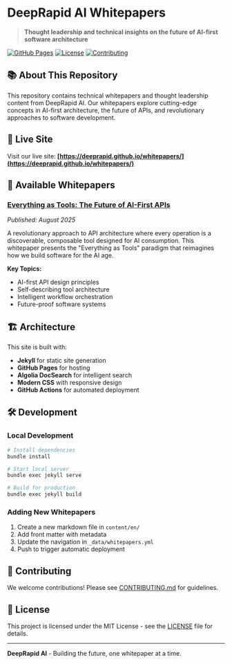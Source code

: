# DeepRapid AI Whitepapers

> **Thought leadership and technical insights on the future of AI-first software architecture**

[![GitHub Pages](https://img.shields.io/badge/GitHub%20Pages-Live-blue?logo=github)](https://deeprapid.github.io/whitepapers/)
[![License](https://img.shields.io/badge/License-MIT-green.svg)](LICENSE)
[![Contributing](https://img.shields.io/badge/Contributing-Welcome-brightgreen.svg)](CONTRIBUTING.md)

## 📚 About This Repository

This repository contains technical whitepapers and thought leadership content from DeepRapid AI. Our whitepapers explore cutting-edge concepts in AI-first architecture, the future of APIs, and revolutionary approaches to software development.

## 🚀 Live Site

Visit our live site: **[https://deeprapid.github.io/whitepapers/](https://deeprapid.github.io/whitepapers/)**

## 📖 Available Whitepapers

### [Everything as Tools: The Future of AI-First APIs](./content/en/everything-as-tools.md)
*Published: August 2025*

A revolutionary approach to API architecture where every operation is a discoverable, composable tool designed for AI consumption. This whitepaper presents the "Everything as Tools" paradigm that reimagines how we build software for the AI age.

**Key Topics:**
- AI-first API design principles
- Self-describing tool architecture
- Intelligent workflow orchestration
- Future-proof software systems

## 🏗️ Architecture

This site is built with:
- **Jekyll** for static site generation
- **GitHub Pages** for hosting
- **Algolia DocSearch** for intelligent search
- **Modern CSS** with responsive design
- **GitHub Actions** for automated deployment

## 🛠️ Development

### Local Development
```bash
# Install dependencies
bundle install

# Start local server
bundle exec jekyll serve

# Build for production
bundle exec jekyll build
```

### Adding New Whitepapers
1. Create a new markdown file in `content/en/`
2. Add front matter with metadata
3. Update the navigation in `_data/whitepapers.yml`
4. Push to trigger automatic deployment

## 📝 Contributing

We welcome contributions! Please see [CONTRIBUTING.md](CONTRIBUTING.md) for guidelines.

## 📄 License

This project is licensed under the MIT License - see the [LICENSE](LICENSE) file for details.

---

**DeepRapid AI** - Building the future, one whitepaper at a time. 